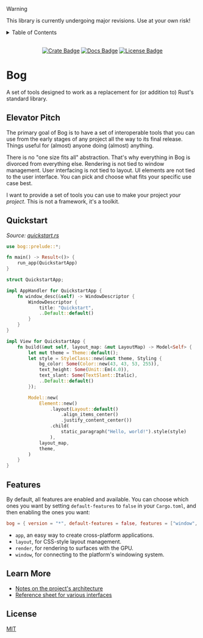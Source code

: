 
> [!WARNING]
> This library is currently undergoing major revisions. Use at your own risk!

<details>
<summary>Table of Contents</summary>

- [Bog](#bog)
  - [Elevator Pitch](#elevator-pitch)
  - [Quickstart](#quickstart)
  - [Features](#features)
  - [Learn More](#learn-more)
  - [License](#license)

</details>

<!-- cargo-rdme start -->

<div align="center">

<br>[![Crate Badge]][Crate] [![Docs Badge]][Docs] [![License Badge]](./LICENSE)

</div>

# Bog

A set of tools designed to work as a replacement for (or addition to) Rust's standard library.

## Elevator Pitch

The primary goal of Bog is to have a set of interoperable tools that you can use from the early stages of any project all the way to its final release. Things useful for (almost) anyone doing (almost) anything.

There is no "one size fits all" abstraction. That's why everything in Bog is divorced from everything else. Rendering is not tied to window management. User interfacing is not tied to layout. UI elements are not tied to the user interface. You can pick and choose what fits your specific use case best.

I want to provide a set of tools you can use to make your project *your project*. This is not a framework, it's a toolkit.

## Quickstart

*Source: [quickstart.rs](examples/quickstart.rs)*

```rust
use bog::prelude::*;

fn main() -> Result<()> {
    run_app(QuickstartApp)
}

struct QuickstartApp;

impl AppHandler for QuickstartApp {
    fn window_desc(&self) -> WindowDescriptor {
        WindowDescriptor {
            title: "Quickstart",
            ..Default::default()
        }
    }
}

impl View for QuickstartApp {
    fn build(&mut self, layout_map: &mut LayoutMap) -> Model<Self> {
        let mut theme = Theme::default();
        let style = StyleClass::new(&mut theme, Styling {
            bg_color: Some(Color::new(43, 43, 53, 255)),
            text_height: Some(Unit::Em(4.0)),
            text_slant: Some(TextSlant::Italic),
            ..Default::default()
        });

        Model::new(
            Element::new()
                .layout(Layout::default()
                    .align_items_center()
                    .justify_content_center())
                .child(
                    static_paragraph("Hello, world!").style(style)
                ),
            layout_map,
            theme,
        )
    }
}
```

## Features

By default, all features are enabled and available. You can choose which ones you want by setting `default-features` to `false` in your `Cargo.toml`, and then enabling the ones you want:

```toml
bog = { version = "*", default-features = false, features = ["window", "render"] }
```

- `app`, an easy way to create cross-platform applications.
- `layout`, for CSS-style layout management.
- `render`, for rendering to surfaces with the GPU.
- `window`, for connecting to the platform's windowing system.

## Learn More

- [Notes on the project's architecture](./docs/ARCHITECTURE.md)
- [Reference sheet for various interfaces](./docs/REFERENCE.md)

## License

[MIT](./LICENSE)

[Crate]: https://crates.io/crates/bog
[Crate Badge]: https://img.shields.io/crates/v/bog?logo=rust&style=flat-square&logoColor=E05D44&color=E05D44
[Docs Badge]: https://img.shields.io/docsrs/bog?logo=rust&style=flat-square&logoColor=E05D44
[Docs]: https://docs.rs/bog
[License Badge]: https://img.shields.io/crates/l/bog?style=flat-square&color=1370D3
